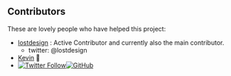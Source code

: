 ## Contributors

These are lovely people who have helped this project:

- [lostdesign](https://github.com/lostdesign) : Active Contributor and currently also the main contributor.
  - twitter: @lostdesign
- [Kevin](https://github.com/S3B4S) :dog:
- [![Twitter Follow](https://img.shields.io/badge/Mike-%40skeptycal-blue.svg?style=flat-square&logo=twitter)](https://www.twitter.com/skeptycal)[![GitHub](https://img.shields.io/badge/GitHub-skeptycal-blue.svg)](https://www.github.com/skeptycal)
